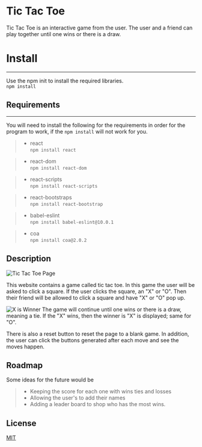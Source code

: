 # Tic Tac Toe
Tic  Tac Toe is an interactive game from the user. The user and a friend can play together until one wins or there is a draw.

# Install 
___

Use the npm init to install the required libraries. <br>
```npm install```

## Requirements

---

You will need to install the following for the requirements in order for the program to work, if the ```npm install``` will not work for you.

> - react <br>
```npm install react```

> - react-dom <br>
```npm install react-dom```

> - react-scripts <br>
```npm install react-scripts```

> - react-bootstraps <br>
```npm install react-bootstrap```

> - babel-eslint <br>
```npm install babel-eslint@10.0.1```

> - coa <br>
```npm install coa@2.0.2```

## Description

 ![Tic Tac Toe Page](public/Images/screenShot1.png "Tic Tac Toe Page") 

This website contains a game called tic tac toe. In this game the user will be asked to click a square. If the user clicks the square, an "X" or "O". Then their friend will be allowed to click a square and have "X" or "O" pop up. 


 ![X is Winner ](public/Images/screenShot2.png "Tic Tac Toe Page X Is the Winner") 
The game will continue until one wins or there is a draw, meaning a tie. If the "X" wins, then the winner is "X" is displayed; same for "O".

There is also a reset button to reset the page to a blank game. In addition, the user can click the buttons generated after each move and see the moves happen.

## Roadmap

Some ideas for the future would be
> - Keeping the score for each one with wins ties and losses
> - Allowing the user's to add their names
> - Adding a leader board to shop who has the most wins.

## License
[MIT](https://choosealicense.com/licenses/mit/)

